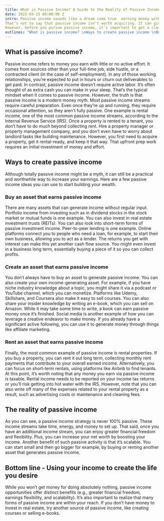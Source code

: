 ```yaml
---
title: What is Passive Income? A Guide to the Reality of Passive Income
date: 2022-03-15 00:00:00 Z
intro: Passive income sounds like a dream come true  earning money without any active effort. The reality is that there’s no such thing as 100% passive income. This type of income stream can better be described as frontloaded work- You have to put in time, effort, and (usually) money first to collect those passive returns. Even then, most passive income requires periodic maintenance and attention.
That’s not to say that passive income isn’t worth acquiring. It can give you greater flexibility and freedom and bolster your financial stability.
However, before you pursue passive income, it’s important to get a clear understanding of what that entails. This article clarifies what passive income is, provides examples of passive income, and gives pointers on how to realistically acquire passive income.
outlines: "What is passive income? \nWays to create passive income \nBuy an asset that earns passive income \nCreate an asset that earns passive income \nRent an asset that earns passive income \nThe reality of passive income \nBottom line - Using your income to create the life you desire \n"
---
```


## What is passive income?

Passive income refers to money you earn with little or no active effort. It comes from sources other than your full-time job, side hustle, or a contracted client (in the case of self-employment). In any of those working relationships, you’re expected to put in hours or churn out deliverables to get paid. In contrast, passive income doesn’t require active labor. It’s often thought of as extra cash you can make in your sleep.
That’s the typical mindset when it comes to passive income. However, the truth is that passive income is a modern money myth. Most passive income streams require careful preparation. Even once they’re up and running, they require occasional attention, so they aren’t fully passive. One example is rental income, one of the most common passive income streams, according to the Internal Revenue Service (IRS).
Once a property is rented to a tenant, you don’t have to do much beyond collecting rent. Hire a property manager or property management company, and you don’t even have to worry about landlord tasks like building maintenance. However, you first need to acquire a property, get it rental-ready, and keep it that way. That upfront prep work requires an initial investment of money and effort.     

## Ways to create passive income

Although totally passive income might be a myth, it can still be a practical and worthwhile way to increase your earnings. Here are a few passive income ideas you can use to start building your wealth.     

### Buy an asset that earns passive income

There are many assets that can generate income without regular input. Portfolio income from investing  such as in dividend stocks in the stock market or mutual funds  is one example. You can also invest in real estate investment trusts (REITs).
You can also look into short-term forms of passive investment income. Peer-to-peer lending is one example. Online platforms connect you to people who need a loan, for example, to start their own business, allowing you to act as a lender. The returns you get with interest can make this yet another cash flow source.
You might even invest in a business long term, essentially buying a piece of it so you can collect profits.     

### Create an asset that earns passive income

You don’t always have to buy an asset to generate passive income. You can also create your own income-generating asset. For example, if you have niche industry knowledge about a topic, you might share it via a podcast or YouTube channel, which you can monetize. Platforms like Udemy, Skillshare, and Coursera also make it easy to sell courses.
You can also share your insider knowledge by writing an e-book, which you can sell on Amazon. While it may take some time to write, a book can earn passive money once it’s finished.
Social media is another example of how you can leverage a creative endeavor to make money. If you already have a significant active following, you can use it to generate money through things like affiliate marketing.     

### Rent an asset that earns passive income

Finally, the most common example of passive income is rental properties. If you buy a property, you can rent it out long term, collecting monthly rent payments that contribute to your overall earned income. Alternatively, you can focus on short-term rentals, using platforms like Airbnb to find tenants.
At this point, it’s worth noting that any money you earn via passive income is taxable. Rental income needs to be reported on your income tax returns or you’ll risk getting into hot water with the IRS.
However, note that you can also write off many of the expenses related to your rental property as a result, such as advertising costs or maintenance and cleaning fees.     

## The reality of passive income

As you can see, a passive income strategy is never 100% passive. These income streams take time, energy, and money to set up.
That said, once you have an additional income stream, you can enjoy greater financial freedom and flexibility. Plus, you can increase your net worth by boosting your income.
Another benefit of such passive activity is that it’s scalable. You can start small and then go bigger  for example, by buying or renting another asset that generates passive income.     

## Bottom line - Using your income to create the life you desire

While you won’t get money for doing absolutely nothing, passive income opportunities offer distinct benefits (e.g., greater financial freedom, earnings flexibility, and scalability).
It’s also important to realize that many forms of passive income are within your reach. If you don’t have money to invest in real estate, try another source of passive income, like creating courses or selling e-books.